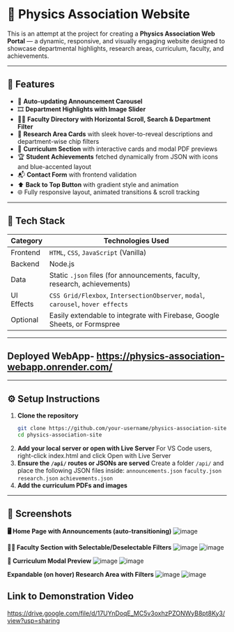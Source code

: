# 🌌 Physics Association Website

This is an attempt at the project for creating a **Physics Association Web Portal** — a dynamic, responsive, and visually engaging website designed to showcase departmental highlights, research areas, curriculum, faculty, and achievements.

---

## 🚀 Features

- 📢 **Auto-updating Announcement Carousel**
- 🎞️ **Department Highlights with Image Slider**
- 🧑‍🏫 **Faculty Directory with Horizontal Scroll, Search & Department Filter**
- 🧪 **Research Area Cards** with sleek hover-to-reveal descriptions and department-wise chip filters
- 📂 **Curriculum Section** with interactive cards and modal PDF previews
- 🏆 **Student Achievements** fetched dynamically from JSON with icons and blue-accented layout
- 📬 **Contact Form** with frontend validation
- ⬆️ **Back to Top Button** with gradient style and animation
- 🌐 Fully responsive layout, animated transitions & scroll tracking

---

## 🧰 Tech Stack

| Category     | Technologies Used                     |
|--------------|----------------------------------------|
| Frontend     | `HTML`, `CSS`, `JavaScript` (Vanilla) |
| Backend      | Node.js |
| Data         | Static `.json` files (for announcements, faculty, research, achievements) |
| UI Effects   | `CSS Grid/Flexbox`, `IntersectionObserver`, `modal`, `carousel`, `hover effects` |
| Optional     | Easily extendable to integrate with Firebase, Google Sheets, or Formspree |

---

## Deployed WebApp- https://physics-association-webapp.onrender.com/

---

## ⚙️ Setup Instructions

1. **Clone the repository**
   ```bash
   git clone https://github.com/your-username/physics-association-site.git
   cd physics-association-site
2. **Add your local server or open with Live Server**
   For VS Code users, right-click index.html and click Open with Live Server
3. **Ensure the `/api/` routes or JSONs are served**
   Create a folder `/api/` and place the following JSON files inside:
   `announcements.json`
   `faculty.json`
   `research.json`
   `achievements.json`
4. **Add the curriculum PDFs and images**

---

## 📸 Screenshots

**🖥️ Home Page with Announcements (auto-transitioning)**
![image](https://github.com/user-attachments/assets/8354c26e-dbb9-4f8f-832e-b9a3b7719b89)

**🧑‍🏫 Faculty Section with Selectable/Deselectable Filters**
![image](https://github.com/user-attachments/assets/90eea4e2-a78c-4d9f-9293-f958f4cadedb) ![image](https://github.com/user-attachments/assets/74af0f10-edeb-4266-a036-858fbc51784c)


**📂 Curriculum Modal Preview**
![image](https://github.com/user-attachments/assets/b4279c01-16cc-49b6-8693-29ae05ebbcc4) ![image](https://github.com/user-attachments/assets/deb6cba5-562c-43f7-9bed-b6865f727dd6)

**Expandable (on hover) Research Area with Filters**
![image](https://github.com/user-attachments/assets/ab44a35f-4de6-4fe2-8b38-db8ee77c4036) ![image](https://github.com/user-attachments/assets/d0f4e19d-340b-4ae4-8d18-d2a4426f5e36)


## Link to Demonstration Video
https://drive.google.com/file/d/17UYnDoqE_MC5v3oxhzPZONWyB8pt8Ky3/view?usp=sharing

